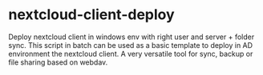 # nextcloud-client-deploy
Deploy nextcloud client in windows env with right user and server + folder sync.
This script in batch can be used as a basic template to deploy in AD environment the nextcloud client. A very versatile tool for sync, backup or file sharing based on webdav.

